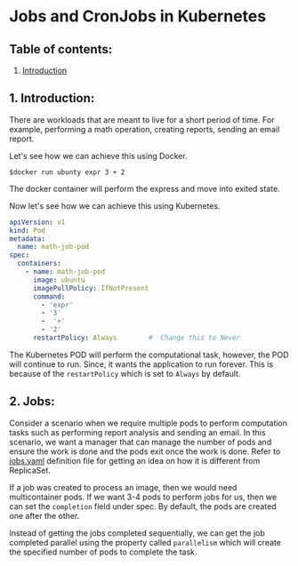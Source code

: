 # Jobs and CronJobs in Kubernetes


## Table of contents:

1. [Introduction](#1-introduction)


## 1. Introduction:

There are workloads that are meant to live for a short period of time. For example, performing a math operation, creating
reports, sending an email report.

Let's see how we can achieve this using Docker.

```shell
$docker run ubunty expr 3 + 2
```
The docker container will perform the express and move into exited state.

Now let's see how we can achieve this using Kubernetes.

```yaml
apiVersion: v1
kind: Pod
metadata:
  name: math-job-pod
spec:
  containers:
    - name: math-job-pod
      image: ubuntu
      imagePullPolicy: IfNotPresent
      command:
        - 'expr'
        - '3'
        -  '+'
        - '2'
      restartPolicy: Always        #  Change this to Never
```

The Kubernetes POD will perform the computational task, however, the POD will continue to run. Since, it wants the application
to run forever. This is because of the ```restartPolicy``` which is set to ```Always``` by default.

## 2. Jobs:

Consider a scenario when we require multiple pods to perform computation tasks such as performing report analysis and sending
an email. In this scenario, we want a manager that can manage the number of pods and ensure the work is done and the pods
exit once the work is done. Refer to [jobs.yaml](jobs.yaml) definition file for getting an idea on how it is different from ReplicaSet.

If a job was created to process an image, then we would need multicontainer pods. If we want 3-4 pods to perform jobs for
us, then we can set the ```completion``` field under spec. By default, the pods are created one after the other. 

Instead of getting the jobs completed sequentially, we can get the job completed parallel using the property called ```parallelism```
which will create the specified number of pods to complete the task.